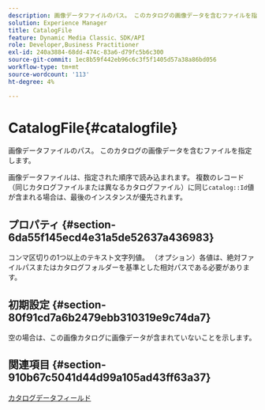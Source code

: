 ```yaml
---
description: 画像データファイルのパス。 このカタログの画像データを含むファイルを指定します。
solution: Experience Manager
title: CatalogFile
feature: Dynamic Media Classic、SDK/API
role: Developer,Business Practitioner
exl-id: 240a3884-68dd-474c-83a6-d79fc5b6c300
source-git-commit: 1ec8b59f442eb96c6c3f5f1405d57a38a86bd056
workflow-type: tm+mt
source-wordcount: '113'
ht-degree: 4%

---
```


# CatalogFile{#catalogfile}

画像データファイルのパス。 このカタログの画像データを含むファイルを指定します。

画像データファイルは、指定された順序で読み込まれます。 複数のレコード（同じカタログファイルまたは異なるカタログファイル）に同じ`catalog::Id`値が含まれる場合は、最後のインスタンスが優先されます。

## プロパティ {#section-6da55f145ecd4e31a5de52637a436983}

コンマ区切りの1つ以上のテキスト文字列値。 （オプション）各値は、絶対ファイルパスまたはカタログフォルダーを基準とした相対パスである必要があります。

## 初期設定 {#section-80f91cd7a6b2479ebb310319e9c74da7}

空の場合は、この画像カタログに画像データが含まれていないことを示します。

## 関連項目 {#section-910b67c5041d44d99a105ad43ff63a37}

[カタログデータフィールド](../../../../../is-api/image-catalog/image-serving-api-ref/c-image-catalog-reference/c-overview/c-catalog-data-fields/c-catalog-data-fields.md#concept-b19581028ec44f98b9f5943624403d29)
